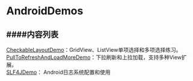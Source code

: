 # AndroidDemos

####内容列表
--------------------------

[CheckableLayoutDemo](https://github.com/VernonLee/AndroidDemos/tree/master/CheckableLayoutDemo)：GridView、ListView单项选择和多项选择练习。
[PullToRefreshAndLoadMoreDemo](https://github.com/VernonLee/AndroidDemos/tree/master/PullToRefreshAndLoadMoreDemo)：下拉刷新和上拉加载，支持多种View扩展。  
[SLF4JDemo](https://github.com/VernonLee/AndroidDemos/tree/master/SLF4JDemo)： Android日志系统配置和使用  
